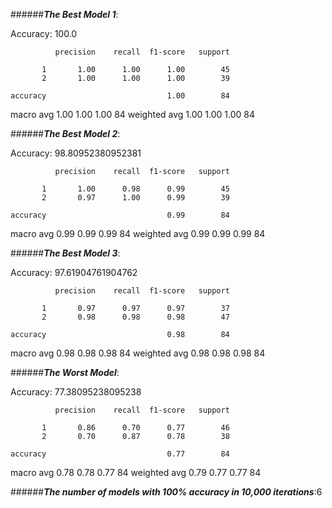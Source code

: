 
######**_The Best Model 1_**: 

Accuracy: 100.0

              precision    recall  f1-score   support

           1       1.00      1.00      1.00        45
           2       1.00      1.00      1.00        39

    accuracy                           1.00        84
   macro avg       1.00      1.00      1.00        84
weighted avg       1.00      1.00      1.00        84

######**_The Best Model 2_**: 

Accuracy: 98.80952380952381

              precision    recall  f1-score   support

           1       1.00      0.98      0.99        45
           2       0.97      1.00      0.99        39

    accuracy                           0.99        84
   macro avg       0.99      0.99      0.99        84
weighted avg       0.99      0.99      0.99        84

######**_The Best Model 3_**: 

Accuracy: 97.61904761904762

              precision    recall  f1-score   support

           1       0.97      0.97      0.97        37
           2       0.98      0.98      0.98        47

    accuracy                           0.98        84
   macro avg       0.98      0.98      0.98        84
weighted avg       0.98      0.98      0.98        84

######**_The Worst Model_**: 

Accuracy: 77.38095238095238

              precision    recall  f1-score   support

           1       0.86      0.70      0.77        46
           2       0.70      0.87      0.78        38

    accuracy                           0.77        84
   macro avg       0.78      0.78      0.77        84
weighted avg       0.79      0.77      0.77        84


######**_The number of models with 100% accuracy in 10,000 iterations_**:6